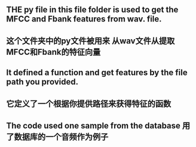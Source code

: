 ## THE py file in this file folder is used to get the MFCC and Fbank features from wav. file. 
## 这个文件夹中的py文件被用来 从wav文件从提取MFCC和Fbank的特征向量
## It defined a function and get features by the file path you provided.
## 它定义了一个根据你提供路径来获得特征的函数
## The code used one sample from the database 用了数据库的一个音频作为例子
